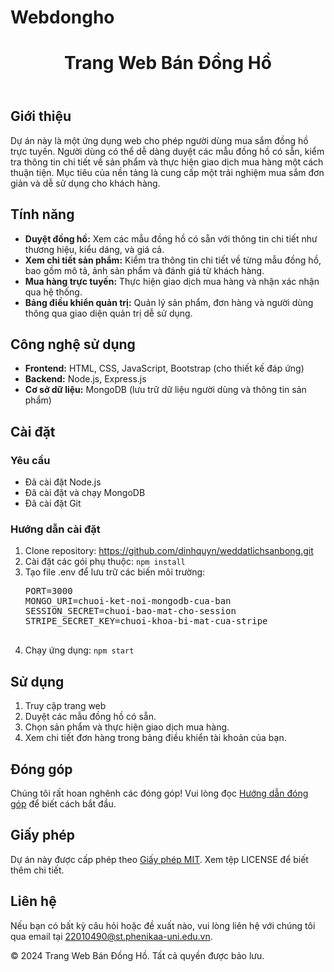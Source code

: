 # Webdongho
<!DOCTYPE html>
<html lang="vi">
<head>
    <meta charset="UTF-8">
    <meta name="viewport" content="width=device-width, initial-scale=1.0">
    <title>Trang Web Bán Đồng Hồ</title>
    <link rel="stylesheet" href="styles.css">
</head>
<body>
    <header>
        <h1>Trang Web Bán Đồng Hồ</h1>
    </header>
    <section id="gioi-thieu">
        <h2>Giới thiệu</h2>
        <p>Dự án này là một ứng dụng web cho phép người dùng mua sắm đồng hồ trực tuyến. Người dùng có thể dễ dàng duyệt các mẫu đồng hồ có sẵn, kiểm tra thông tin chi tiết về sản phẩm và thực hiện giao dịch mua hàng một cách thuận tiện. Mục tiêu của nền tảng là cung cấp một trải nghiệm mua sắm đơn giản và dễ sử dụng cho khách hàng.</p>
    </section>
    <section id="tinh-nang">
        <h2>Tính năng</h2>
        <ul>
            <li><strong>Duyệt đồng hồ:</strong> Xem các mẫu đồng hồ có sẵn với thông tin chi tiết như thương hiệu, kiểu dáng, và giá cả.</li>
            <li><strong>Xem chi tiết sản phẩm:</strong> Kiểm tra thông tin chi tiết về từng mẫu đồng hồ, bao gồm mô tả, ảnh sản phẩm và đánh giá từ khách hàng.</li>
            <li><strong>Mua hàng trực tuyến:</strong> Thực hiện giao dịch mua hàng và nhận xác nhận qua hệ thống.</li>
            <li><strong>Bảng điều khiển quản trị:</strong> Quản lý sản phẩm, đơn hàng và người dùng thông qua giao diện quản trị dễ sử dụng.</li>
        </ul>
    </section>
    <section id="cong-nghe">
        <h2>Công nghệ sử dụng</h2>
        <ul>
            <li><strong>Frontend:</strong> HTML, CSS, JavaScript, Bootstrap (cho thiết kế đáp ứng)</li>
            <li><strong>Backend:</strong> Node.js, Express.js</li>
            <li><strong>Cơ sở dữ liệu:</strong> MongoDB (lưu trữ dữ liệu người dùng và thông tin sản phẩm)</li>
        </ul>
    </section>
    <section id="cai-dat">
        <h2>Cài đặt</h2>
        <h3>Yêu cầu</h3>
        <ul>
            <li>Đã cài đặt Node.js</li>
            <li>Đã cài đặt và chạy MongoDB</li>
            <li>Đã cài đặt Git</li>
        </ul>
        <h3>Hướng dẫn cài đặt</h3>
        <ol>
            <li>Clone repository: <a href="https://github.com/ngoc0110/AppleWeb.git">https://github.com/dinhquyn/weddatlichsanbong.git</a></li>
            <li>Cài đặt các gói phụ thuộc: <code>npm install</code></li>
            <li>Tạo file .env để lưu trữ các biến môi trường:
                <pre>
PORT=3000
MONGO_URI=chuoi-ket-noi-mongodb-cua-ban
SESSION_SECRET=chuoi-bao-mat-cho-session
STRIPE_SECRET_KEY=chuoi-khoa-bi-mat-cua-stripe
                </pre>
            </li>
            <li>Chạy ứng dụng: <code>npm start</code></li>
        </ol>
    </section>
    <section id="su-dung">
        <h2>Sử dụng</h2>
        <ol>
            <li>Truy cập trang web</li>
            <li>Duyệt các mẫu đồng hồ có sẵn.</li>
            <li>Chọn sản phẩm và thực hiện giao dịch mua hàng.</li>
            <li>Xem chi tiết đơn hàng trong bảng điều khiển tài khoản của bạn.</li>
        </ol>
    </section>
    <section id="dong-gop">
        <h2>Đóng góp</h2>
        <p>Chúng tôi rất hoan nghênh các đóng góp! Vui lòng đọc <a href="guidelines.html">Hướng dẫn đóng góp</a> để biết cách bắt đầu.</p>
    </section>
    <section id="giay-phep">
        <h2>Giấy phép</h2>
        <p>Dự án này được cấp phép theo <a href="LICENSE">Giấy phép MIT</a>. Xem tệp LICENSE để biết thêm chi tiết.</p>
    </section>
    <section id="lien-he">
        <h2>Liên hệ</h2>
        <p>Nếu bạn có bất kỳ câu hỏi hoặc đề xuất nào, vui lòng liên hệ với chúng tôi qua email tại <a href="mailto:22010490@st.phenikaa-uni.edu.vn">22010490@st.phenikaa-uni.edu.vn</a>.</p>
    </section>
    <footer>
        <p>&copy; 2024 Trang Web Bán Đồng Hồ. Tất cả quyền được bảo lưu.</p>
    </footer>
</body>
</html>
